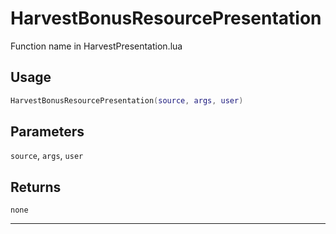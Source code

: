 # HarvestBonusResourcePresentation
Function name in HarvestPresentation.lua
## Usage
```lua
HarvestBonusResourcePresentation(source, args, user)
```
## Parameters
`source`, `args`, `user`
## Returns
`none`

---